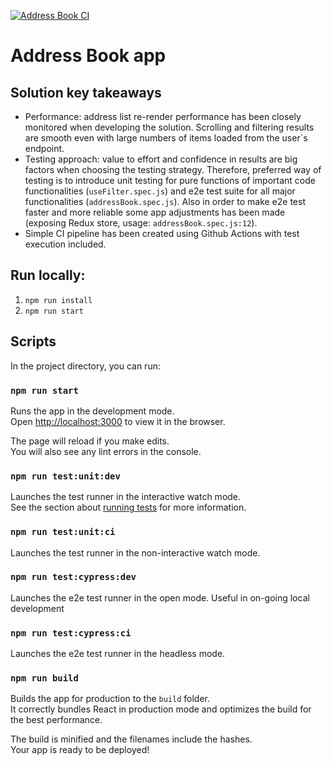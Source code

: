 [![Address Book CI](https://github.com/mateuszkoncikowski/address-book-app/workflows/Address%20Book%20CI/badge.svg)](https://github.com/mateuszkoncikowski/address-book-app/actions)

# Address Book app

## Solution key takeaways

- Performance: address list re-render performance has been closely monitored when developing the solution. Scrolling and filtering results
  are smooth even with large numbers of items loaded from the user`s endpoint.
- Testing approach: value to effort and confidence in results are big factors when choosing the testing strategy. Therefore, preferred
  way of testing is to introduce unit testing for pure functions of important code functionalities (`useFilter.spec.js`) and e2e test
  suite for all major functionalities (`addressBook.spec.js`). Also in order to make e2e test faster and more reliable some app
  adjustments has been made (exposing Redux store, usage: `addressBook.spec.js:12`).
- Simple CI pipeline has been created using Github Actions with test execution included.

## Run locally:

1. `npm run install`
2. `npm run start`

## Scripts

In the project directory, you can run:

### `npm run start`

Runs the app in the development mode.<br />
Open [http://localhost:3000](http://localhost:3000) to view it in the browser.

The page will reload if you make edits.<br />
You will also see any lint errors in the console.

### `npm run test:unit:dev`

Launches the test runner in the interactive watch mode.<br />
See the section about [running tests](https://facebook.github.io/create-react-app/docs/running-tests) for more information.

### `npm run test:unit:ci`

Launches the test runner in the non-interactive watch mode.<br />

### `npm run test:cypress:dev`

Launches the e2e test runner in the open mode. Useful in on-going local development<br />

### `npm run test:cypress:ci`

Launches the e2e test runner in the headless mode.<br />

### `npm run build`

Builds the app for production to the `build` folder.<br />
It correctly bundles React in production mode and optimizes the build for the best performance.

The build is minified and the filenames include the hashes.<br />
Your app is ready to be deployed!
